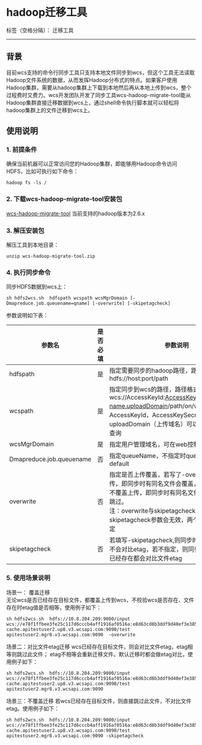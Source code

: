 # hadoop迁移工具

标签（空格分隔）： 迁移工具

---
## 背景
目前wcs支持的命令行同步工具只支持本地文件同步到wcs，但这个工具无法读取Hadoop文件系统的数据，从而发挥Hadoop分布式的特点。如果客户使用Hadoop集群，需要从hadoop集群上下载到本地然后再从本地上传到wcs，整个过程费时又费力。wcs开发团队开发了同步工具wcs-hadoop-migrate-tool能从Hadoop集群直接迁移数据到wcs上，通过shell命令执行脚本就可以轻松将hadoop集群上的文件迁移到wcs上。
## 使用说明
### 1. 前提条件
确保当前机器可以正常访问您的Hadoop集群，即能够用Hadoop命令访问HDFS，比如可执行如下命令：
```
hadoop fs -ls /
```
### 2. 下载wcs-hadoop-migrate-tool安装包
[wcs-hadoop-migrate-tool](https://wcsd.chinanetcenter.com/tool/wcs-hadoop-migrate-tool.zip)
当前支持的hadoop版本为2.6.x
### 3. 解压安装包
解压工具到本地目录：
```
unzip wcs-hadoop-migrate-tool.zip
```
### 4. 执行同步命令
同步HDFS数据到wcs上：
```
sh hdfs2wcs.sh  hdfspath wcspath wcsMgrDomain [-Dmapreduce.job.queuename=qname] [-overwrite] [-skipetagcheck] 
```
参数说明如下表：

| 参数名  |是否必填   |参数说明   |   
| ------------ | ------------ | ------------ | 
| hdfspath  | 是  | 指定需要同步的hadoop路径，路径格式为：hdfs://host:port/path |  
|wcspath   | 是 |指定同步到wcs的路径，路径格式为： wcs://AccessKeyId:AccessKeySecret@bucket-name.uploadDomain/path/on/wcs，其中AccessKeyId，AccessKeySecret，uploadDomain（上传域名）可以从web控制台上查询 | 
| wcsMgrDomain  | 是  |指定用户管理域名，可在web控制台上查询   |
|Dmapreduce.job.queuename|否|指定queueName，不指定时queueName默认为default|
|overwrite|否|指定是否上传覆盖，若写了-overwrite，则覆盖上传，即同步时有同名文件会覆盖，若不指定则默认不覆盖上传，即同步时有同名文件且etag相等直接跳过。<br/>注：overwrite与skipetagcheck同时指定时，skipetagcheck参数会无效，两个参数不可同时指定|
|skipetagcheck|否|若填写-skipetagcheck,则同步时已经存在的文件不会对比etag，若不指定，则同步时不管文件是否已经存在都会对比文件etag|
### 5. 使用场景说明
场景一： 覆盖迁移   
无论wcs是否已经存在目标文件，都覆盖上传到wcs，不校验wcs是否存在、文件存在时etag值是否相等，使用例子如下：
```
sh hdfs2wcs.sh  hdfs://10.8.204.209:9000/input wcs://e78f1ffbee3fe25c117d6cccb4aff1916af0516a:e8d63cd8b3ddf9d40ef3e3855bec511eaa683cdf@bucket-cache.apitestuser2.up8.v3.wcsapi.com:9090/test apitestuser2.mgr8.v3.wcsapi.com:9090  -overwrite 
```
场景二：对比文件etag迁移
wcs已经存在目标文件，则会对比文件etag，etag相等则跳过此文件；
etag不相等会重新迁移文件。默认迁移时都会做etag对比，使用例子如下：
```
sh hdfs2wcs.sh  hdfs://10.8.204.209:9000/input wcs://e78f1ffbee3fe25c117d6cccb4aff1916af0516a:e8d63cd8b3ddf9d40ef3e3855bec511eaa683cdf@bucket-cache.apitestuser2.up8.v3.wcsapi.com:9090/test apitestuser2.mgr8.v3.wcsapi.com:9090
```
场景三：不覆盖迁移
若wcs已经存在目标文件，则直接跳过此文件，不对比文件etag。使用例子如下：
```
sh hdfs2wcs.sh  hdfs://10.8.204.209:9000/input wcs://e78f1ffbee3fe25c117d6cccb4aff1916af0516a:e8d63cd8b3ddf9d40ef3e3855bec511eaa683cdf@bucket-cache.apitestuser2.up8.v3.wcsapi.com:9090/test apitestuser2.mgr8.v3.wcsapi.com:9090 -skipetagcheck
```



